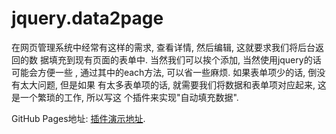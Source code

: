 # jquery.data2page

在网页管理系统中经常有这样的需求, 查看详情, 然后编辑, 这就要求我们将后台返回的数
据填充到现有页面的表单中. 当然我们可以挨个添加, 当然使用jquery的话可能会方便一些
, 通过其中的each方法, 可以省一些麻烦. 如果表单项少的话, 倒没有太大问题, 但是如果
有太多表单项的话, 就需要我们将数据和表单项对应起来, 这是一个繁琐的工作, 所以写这
个插件来实现"自动填充数据".

GitHub Pages地址: [插件演示地址](https://butterfly5211314.github.io/jquery.data2page/ '插件地址').
